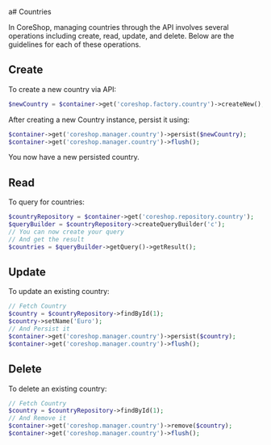 a# Countries

In CoreShop, managing countries through the API involves several operations including create, read, update, and delete.
Below are the guidelines for each of these operations.

## Create

To create a new country via API:

```php
$newCountry = $container->get('coreshop.factory.country')->createNew();
```

After creating a new Country instance, persist it using:

```php
$container->get('coreshop.manager.country')->persist($newCountry);
$container->get('coreshop.manager.country')->flush();
```

You now have a new persisted country.

## Read

To query for countries:

```php
$countryRepository = $container->get('coreshop.repository.country');
$queryBuilder = $countryRepository->createQueryBuilder('c');
// You can now create your query
// And get the result
$countries = $queryBuilder->getQuery()->getResult();
```

## Update

To update an existing country:

```php
// Fetch Country
$country = $countryRepository->findById(1);
$country->setName('Euro');
// And Persist it
$container->get('coreshop.manager.country')->persist($country);
$container->get('coreshop.manager.country')->flush();
```

## Delete

To delete an existing country:

```php
// Fetch Country
$country = $countryRepository->findById(1);
// And Remove it
$container->get('coreshop.manager.country')->remove($country);
$container->get('coreshop.manager.country')->flush();
```
